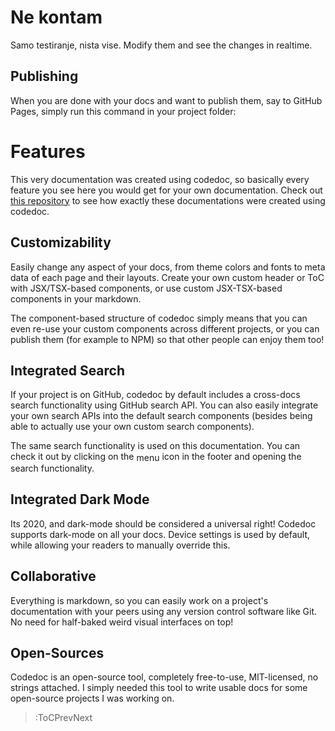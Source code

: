 
# Ne kontam

Samo testiranje, nista vise.
Modify them and see the changes in realtime.


## Publishing

When you are done with your docs and want to publish them, say to GitHub Pages, simply
run this command in your project folder:



# Features

This very documentation was created using codedoc, so basically every feature you see here you would
get for your own documentation. Check out [this repository](https://github.com/CONNECT-platform/codedoc-docs)
to see how exactly these documentations were created using codedoc.


## Customizability

Easily change any aspect of your docs, from theme colors and fonts
to meta data of each page and their layouts. Create your own custom
header or ToC with JSX/TSX-based components, or use custom JSX-TSX-based
components in your markdown.

The component-based structure of codedoc simply means that you can even
re-use your custom components across different projects, or you can
publish them (for example to NPM) so that other people can enjoy them too!


## Integrated Search

If your project is on GitHub, codedoc by default includes a cross-docs
search functionality using GitHub search API. You can also easily
integrate your own search APIs into the default search components (besides
being able to actually use your own custom search components).

The same search functionality is used on this documentation. You can check it out
by clicking on the <span class="icon-font" style="vertical-align:middle">menu</span> icon in the footer and
opening the search functionality.


## Integrated Dark Mode

Its 2020, and dark-mode should be considered a universal right! Codedoc
supports dark-mode on all your docs. Device settings is used by default,
while allowing your readers to manually override this.


## Collaborative

Everything is markdown, so you can easily work on a project's documentation
with your peers using any version control software like Git. No need for
half-baked weird visual interfaces on top!



## Open-Sources

Codedoc is an open-source tool, completely free-to-use, MIT-licensed,
no strings attached. I simply needed this tool to write usable docs for some
open-source projects I was working on.

> :ToCPrevNext